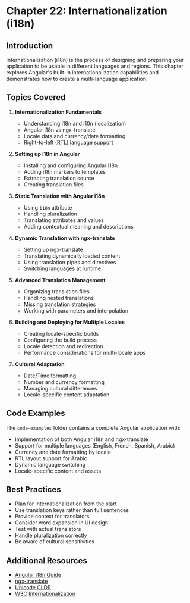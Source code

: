# Chapter 22: Internationalization (i18n)

## Introduction

Internationalization (i18n) is the process of designing and preparing your application to be usable in different languages and regions. This chapter explores Angular's built-in internationalization capabilities and demonstrates how to create a multi-language application.

## Topics Covered

1. **Internationalization Fundamentals**
   - Understanding i18n and l10n (localization)
   - Angular i18n vs ngx-translate
   - Locale data and currency/date formatting
   - Right-to-left (RTL) language support

2. **Setting up i18n in Angular**
   - Installing and configuring Angular i18n
   - Adding i18n markers to templates
   - Extracting translation source
   - Creating translation files

3. **Static Translation with Angular i18n**
   - Using `i18n` attribute
   - Handling pluralization
   - Translating attributes and values
   - Adding contextual meaning and descriptions

4. **Dynamic Translation with ngx-translate**
   - Setting up ngx-translate
   - Translating dynamically loaded content
   - Using translation pipes and directives
   - Switching languages at runtime

5. **Advanced Translation Management**
   - Organizing translation files
   - Handling nested translations
   - Missing translation strategies
   - Working with parameters and interpolation

6. **Building and Deploying for Multiple Locales**
   - Creating locale-specific builds
   - Configuring the build process
   - Locale detection and redirection
   - Performance considerations for multi-locale apps

7. **Cultural Adaptation**
   - Date/Time formatting
   - Number and currency formatting
   - Managing cultural differences
   - Locale-specific content adaptation

## Code Examples

The `code-examples` folder contains a complete Angular application with:

- Implementation of both Angular i18n and ngx-translate
- Support for multiple languages (English, French, Spanish, Arabic)
- Currency and date formatting by locale
- RTL layout support for Arabic
- Dynamic language switching
- Locale-specific content and assets

## Best Practices

- Plan for internationalization from the start
- Use translation keys rather than full sentences
- Provide context for translators
- Consider word expansion in UI design
- Test with actual translators
- Handle pluralization correctly
- Be aware of cultural sensitivities

## Additional Resources

- [Angular i18n Guide](https://angular.io/guide/i18n-overview)
- [ngx-translate](https://github.com/ngx-translate/core)
- [Unicode CLDR](http://cldr.unicode.org/)
- [W3C Internationalization](https://www.w3.org/International/)
